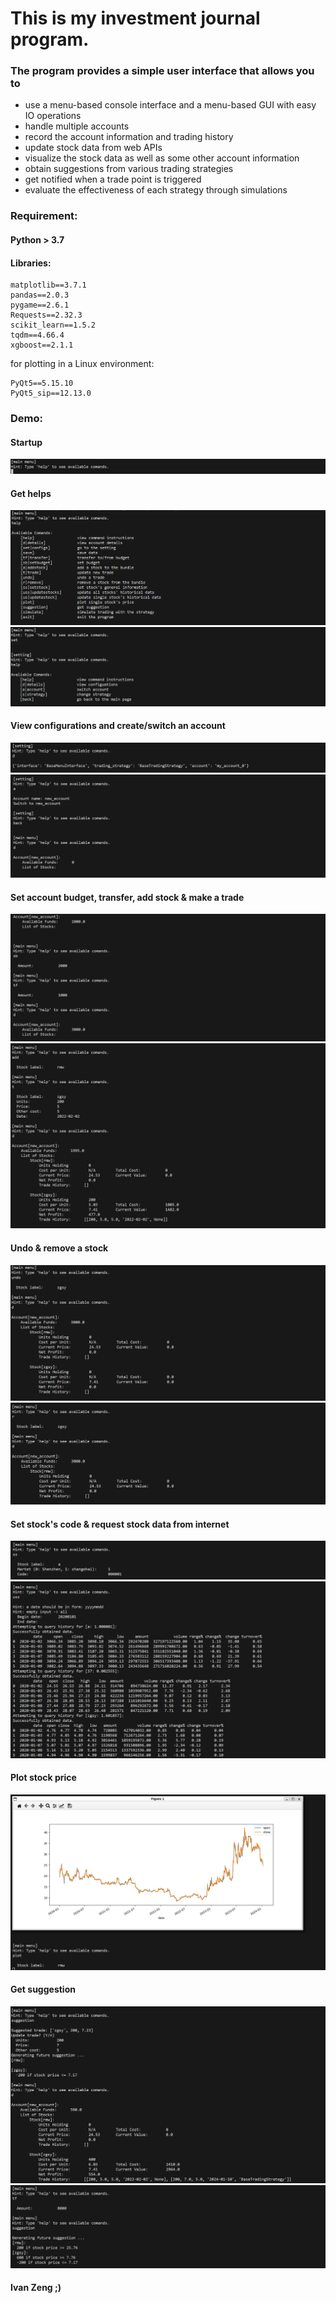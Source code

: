 # This is my investment journal program.

### The program provides a simple user interface that allows you to
-   use a menu-based console interface and a menu-based GUI with easy IO operations
-   handle multiple accounts
-   record the account information and trading history
-   update stock data from web APIs
-   visualize the stock data as well as some other account information
-   obtain suggestions from various trading strategies
-   get notified when a trade point is triggered
-   evaluate the effectiveness of each strategy through simulations


###     Requirement:
####    Python > 3.7
####    Libraries:
```
matplotlib==3.7.1
pandas==2.0.3
pygame==2.6.1
Requests==2.32.3
scikit_learn==1.5.2
tqdm==4.66.4
xgboost==2.1.1
```

for plotting in a Linux environment:
```
PyQt5==5.15.10
PyQt5_sip==12.13.0
```

### Demo:

####    Startup
![Startup](./demo/startup.png)

####    Get helps

![help](./demo/help_1.png)
![help](./demo/help_2.png)

####    View configurations and create/switch an account
![setting](./demo/set_details.png)
![new account](./demo/new_account.png)


####   Set account budget, transfer, add stock & make a trade
![set budget & transfer](./demo/set_budget_transfer.png)
![add & trade](./demo/add_trade.png)


####    Undo & remove a stock
![undo](./demo/undo.png)
![remove](./demo/remove.png)


####    Set stock's code & request stock data from internet
![set stock](./demo/set_stock.png)
![request](./demo/request.png)


####    Plot stock price
![plot](./demo/plot.png)


####    Get suggestion
![suggestion](./demo/suggestion1.png)
![suggestion](./demo/suggestion2.png)


#### Ivan Zeng ;)
